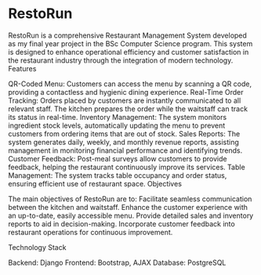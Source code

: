 # RestoRun
RestoRun is a comprehensive Restaurant Management System developed as my final year project in the BSc Computer Science program. This system is designed to enhance operational efficiency and customer satisfaction in the restaurant industry through the integration of modern technology.
Features

QR-Coded Menu: Customers can access the menu by scanning a QR code, providing a contactless and hygienic dining experience.
Real-Time Order Tracking: Orders placed by customers are instantly communicated to all relevant staff. The kitchen prepares the order while the waitstaff can track its status in real-time.
Inventory Management: The system monitors ingredient stock levels, automatically updating the menu to prevent customers from ordering items that are out of stock.
Sales Reports: The system generates daily, weekly, and monthly revenue reports, assisting management in monitoring financial performance and identifying trends.
Customer Feedback: Post-meal surveys allow customers to provide feedback, helping the restaurant continuously improve its services.
Table Management: The system tracks table occupancy and order status, ensuring efficient use of restaurant space.
Objectives

The main objectives of RestoRun are to:
Facilitate seamless communication between the kitchen and waitstaff.
Enhance the customer experience with an up-to-date, easily accessible menu.
Provide detailed sales and inventory reports to aid in decision-making.
Incorporate customer feedback into restaurant operations for continuous improvement.

Technology Stack

Backend: Django
Frontend: Bootstrap, AJAX
Database: PostgreSQL
